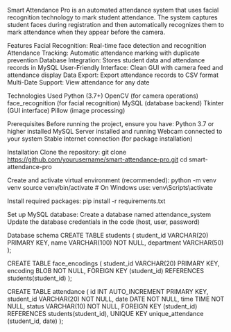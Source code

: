 Smart Attendance Pro is an automated attendance system that uses facial recognition technology to mark student attendance. The system captures student faces during registration and then automatically recognizes them to mark attendance when they appear before the camera.

Features
Facial Recognition: Real-time face detection and recognition
Attendance Tracking: Automatic attendance marking with duplicate prevention
Database Integration: Stores student data and attendance records in MySQL
User-Friendly Interface: Clean GUI with camera feed and attendance display
Data Export: Export attendance records to CSV format
Multi-Date Support: View attendance for any date

Technologies Used
Python (3.7+)
OpenCV (for camera operations)
face_recognition (for facial recognition)
MySQL (database backend)
Tkinter (GUI interface)
Pillow (image processing)

Prerequisites
Before running the project, ensure you have:
Python 3.7 or higher installed
MySQL Server installed and running
Webcam connected to your system
Stable internet connection (for package installation)

Installation
Clone the repository:
git clone https://github.com/yourusername/smart-attendance-pro.git
cd smart-attendance-pro

Create and activate virtual environment (recommended):
python -m venv venv
source venv/bin/activate  # On Windows use: venv\Scripts\activate

Install required packages:
pip install -r requirements.txt

Set up MySQL database:
Create a database named attendance_system
Update the database credentials in the code (host, user, password)

Database schema
CREATE TABLE students (
    student_id VARCHAR(20) PRIMARY KEY,
    name VARCHAR(100) NOT NULL,
    department VARCHAR(50)
);

CREATE TABLE face_encodings (
    student_id VARCHAR(20) PRIMARY KEY,
    encoding BLOB NOT NULL,
    FOREIGN KEY (student_id) REFERENCES students(student_id)
);

CREATE TABLE attendance (
    id INT AUTO_INCREMENT PRIMARY KEY,
    student_id VARCHAR(20) NOT NULL,
    date DATE NOT NULL,
    time TIME NOT NULL,
    status VARCHAR(10) NOT NULL,
    FOREIGN KEY (student_id) REFERENCES students(student_id),
    UNIQUE KEY unique_attendance (student_id, date)
);
